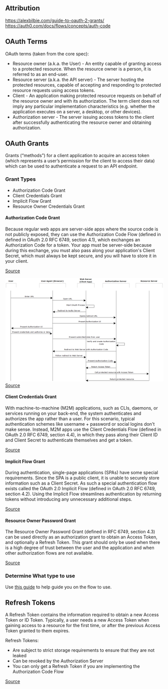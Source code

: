 



## Attribution

https://alexbilbie.com/guide-to-oauth-2-grants/
https://auth0.com/docs/flows/concepts/auth-code

## OAuth Terms

OAuth terms (taken from the core spec):

* Resource owner (a.k.a. the User) - An entity capable of granting access to a protected resource. When the resource owner is a person, it is referred to as an end-user.
* Resource server (a.k.a. the API server) - The server hosting the protected resources, capable of accepting and responding to protected resource requests using access tokens.
* Client - An application making protected resource requests on behalf of the resource owner and with its authorization. The term client does not imply any particular implementation characteristics (e.g. whether the application executes on a server, a desktop, or other devices).
* Authorization server - The server issuing access tokens to the client after successfully authenticating the resource owner and obtaining authorization.

## OAuth Grants

Grants (“methods”) for a client application to acquire an access token (which represents a user’s permission for the client to access their data) which can be used to authenticate a request to an API endpoint.



### Grant Types

* Authorization Code Grant
* Client Credentials Grant
* Implicit Flow Grant
* Resource Owner Credentials Grant

#### Authorization Code Grant

Because regular web apps are server-side apps where the source code is not publicly exposed, they can use the Authorization Code Flow (defined in defined in OAuth 2.0 RFC 6749, section 4.1), which exchanges an Authorization Code for a token. Your app must be server-side because during this exchange, you must also pass along your application's Client Secret, which must always be kept secure, and you will have to store it in your client.

[Source](https://auth0.com/docs/flows/concepts/auth-code)

![OAuth Authorization Code Grant](./APIgw_Oauth_web_server_flow.png)
[Source](https://docs.axway.com/bundle/APIGateway_762_OAuthUserGuide_allOS_en_HTML5/page/Content/OAuthGuideTopics/oauth_flows_auth_code.htm)

#### Client Credentials Grant

With machine-to-machine (M2M) applications, such as CLIs, daemons, or services running on your back-end, the system authenticates and authorizes the app rather than a user. For this scenario, typical authentication schemes like username + password or social logins don't make sense. Instead, M2M apps use the Client Credentials Flow (defined in OAuth 2.0 RFC 6749, section 4.4), in which they pass along their Client ID and Client Secret to authenticate themselves and get a token.

[Source](https://auth0.com/docs/flows/concepts/client-credentials)

#### Implicit Flow Grant

During authentication, single-page applications (SPAs) have some special requirements. Since the SPA is a public client, it is unable to securely store information such as a Client Secret. As such a special authentication flow exists called the OAuth 2.0 Implicit Flow (defined in OAuth 2.0 RFC 6749, section 4.2). Using the Implicit Flow streamlines authentication by returning tokens without introducing any unnecessary additional steps.

[Source](https://auth0.com/docs/flows/concepts/implicit)

#### Resource Owner Password Grant

The Resource Owner Password Grant (defined in RFC 6749, section 4.3) can be used directly as an authorization grant to obtain an Access Token, and optionally a Refresh Token. This grant should only be used when there is a high degree of trust between the user and the application and when other authorization flows are not available.

[Source](https://auth0.com/docs/api-auth/grant/password)

### Determine What type to use

Use [this guide](https://auth0.com/docs/api-auth/which-oauth-flow-to-use) to help guide you on the flow to use.


## Refresh Tokens

A Refresh Token contains the information required to obtain a new Access Token or ID Token.
Typically, a user needs a new Access Token when gaining access to a resource for the first time, or after the previous Access Token granted to them expires.

Refresh Tokens:

* Are subject to strict storage requirements to ensure that they are not leaked
* Can be revoked by the Authorization Server
* You can only get a Refresh Token if you are implementing the Authorization Code Flow

[Source](https://auth0.com/docs/tokens/refresh-token/current)
